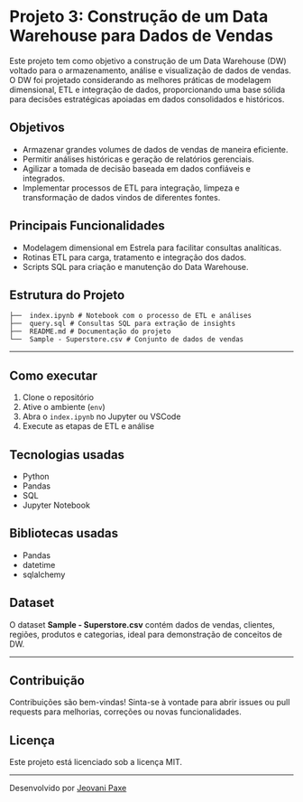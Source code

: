 # Projeto 3: Construção de um Data Warehouse para Dados de Vendas

Este projeto tem como objetivo a construção de um Data Warehouse (DW) voltado para o armazenamento, análise e visualização de dados de vendas. O DW foi projetado considerando as melhores práticas de modelagem dimensional, ETL e integração de dados, proporcionando uma base sólida para decisões estratégicas apoiadas em dados consolidados e históricos.

## Objetivos

- Armazenar grandes volumes de dados de vendas de maneira eficiente.
- Permitir análises históricas e geração de relatórios gerenciais.
- Agilizar a tomada de decisão baseada em dados confiáveis e integrados.
- Implementar processos de ETL para integração, limpeza e transformação de dados vindos de diferentes fontes.

## Principais Funcionalidades

- Modelagem dimensional em Estrela para facilitar consultas analíticas.
- Rotinas ETL para carga, tratamento e integração dos dados.
- Scripts SQL para criação e manutenção do Data Warehouse.

## Estrutura do Projeto

```
├──  index.ipynb # Notebook com o processo de ETL e análises
├──  query.sql # Consultas SQL para extração de insights
├──  README.md # Documentação do projeto
└──  Sample - Superstore.csv # Conjunto de dados de vendas
```
---

## Como executar

1. Clone o repositório
2. Ative o ambiente (`env`)
3. Abra o `index.ipynb` no Jupyter ou VSCode
4. Execute as etapas de ETL e análise

## Tecnologias usadas

- Python
- Pandas
- SQL
- Jupyter Notebook
  
## Bibliotecas usadas
- Pandas 
- datetime
- sqlalchemy
  
## Dataset

O dataset **Sample - Superstore.csv** contém dados de vendas, clientes, regiões, produtos e categorias, ideal para demonstração de conceitos de DW.

---

## Contribuição

Contribuições são bem-vindas! Sinta-se à vontade para abrir issues ou pull requests para melhorias, correções ou novas funcionalidades.

## Licença

Este projeto está licenciado sob a licença MIT.

---
Desenvolvido por [Jeovani Paxe](https://github.com/kingsonPaxe)
